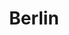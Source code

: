 ---
layout: photo_set
title: Berlin
permalink: /pages/berlin/
description: "An example photo gallery."

photos:
    set: berlin
    size: 3
---
